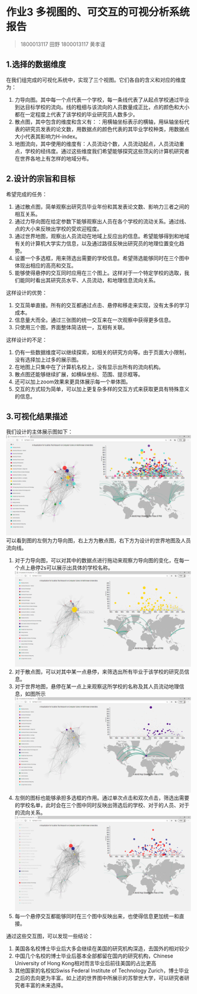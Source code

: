 # 作业3 多视图的、可交互的可视分析系统报告
>1800013117 田野 1800013117 黄孝谨

## 1.选择的数据维度

在我们组完成的可视化系统中，实现了三个视图。它们各自的含义和对应的维度为：
1. 力导向图。其中每一个点代表一个学校，每一条线代表了从起点学校通过毕业到达目标学校的流向。线的粗细与该流向的人员数量成正比，点的颜色和大小都在一定程度上代表了该学校的毕业研究员人数多少。
2. 散点图，其中包含的维度和含义有：：用横轴坐标表示的横轴，用纵轴坐标代表的研究员发表的论文数，用数据点的颜色代表的其毕业学校种类，用数据点大小代表其影响力H-index。
3. 地图流向，其中使用的维度有：人员流动个数，人员流动起点，人员流动重点，学校的经纬度。通过这些维度我们希望能够探究这些顶尖的计算机研究者在世界各地上有怎样的地域分布。

## 2.设计的宗旨和目标

希望完成的任务：
1. 通过散点图，简单观察出研究员毕业年份和其发表论文数、影响力三者之间的相互关系。
2. 通过力导向图在给定参数下能够观察出人员在各个学校的流动关系。通过线、点的大小来反映出学校的受欢迎程度。
3. 通过世界地图，观察出人员流动在地域上反应出的信息。希望能够得到和地域有关的计算机大学实力信息，以及通过路径反映出研究员的地理位置变化趋势。
4. 设置一个多选框，用来筛选出需要的学校信息。希望筛选能够同时在三个图中体现出相应的高亮和交互。
5. 能够使得悬停的交互同时应用在三个图上。这样对于一个特定学校的选取，我们能同时看出其研究员水平、人员流动，和地理信息流向关系。

这样设计的优势：
1. 交互简单直接。所有的交互都通过点击、悬停和移走来实现，没有太多的学习成本。
2. 信息量大而全。通过三张图的统一交互来在一次观察中获得更多信息。
3. 只使用三个图，界面整体简洁统一，互相有关联。

这样设计的不足：
1. 仍有一些数据维度可以继续探索，如相关的研究方向等。由于页面大小限制，没有选择加上过多的展示图。
2. 在地图上只集中在了计算机名校上，没有显示出所有的流向机构。
3. 散点图还能够继续扩展，如横纵坐标、范围、提示框等。
4. 还可以加上zoom效果来更具体展示每一个单体图。
5. 交互的方式较为简单，可以加上更复杂多样的交互方式来获取更具有特殊意义的信息。


## 3.可视化结果描述

我们设计的主体展示图如下：
![](img/主页面.png)
可以看到图的左侧为力导向图，右上方为散点图，右下方为设计的世界地图及人员流向线。

1. 对于力导向图，可以对其中的数据点进行拖动来观察力导向图的变化，在每一个点上悬停2s可以展示出具体的学校名称。![](img/力导向图悬停.png)
2. 对于散点图，可以对其中某一点悬停，来筛选出所有毕业于该学校的研究员信息。
3. 对于世界地图，悬停在某一点上来观察这所学校的名称及其人员流动地理信息，如图所示![](img/世界地图悬停.png)
4. 左侧的图标也能够承担多选框的作用。通过单次点击和双次点击，筛选出需要的学校名单，此时会在三个图中同时反映出筛选后的学校、对于的人员、对于的流向关系。![](img/多选框.png)
5. 每一个悬停交互都能够同时在三个图中反映出来，也使得信息更加统一和直接。

通过这些交互图，可以发现一些结论：
1. 美国各名校博士毕业后大多会继续在美国的研究机构深造，去国外的相对较少
2. 中国几个名校的博士毕业后基本全部都留在国内的研究机构，Chinese University of Hong Kong相对而言毕业后前往美国的占比更高
3. 其他国家的名校如Swiss Federal Institute of Technology Zurich，博士毕业之后的去向更为丰富。如上述的世界图中所展示的苏黎世大学，可以研究者研究者丰富的未来选择。
